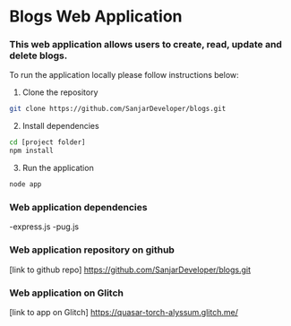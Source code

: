 # Blogs Web Application

### This web application allows users to create, read, update and delete blogs.

To run the application locally please follow instructions below:

1. Clone the repository
```bash
git clone https://github.com/SanjarDeveloper/blogs.git
```

2. Install dependencies
```bash
cd [project folder]
npm install
```

3. Run the application
```bash
node app
```

### Web application dependencies
 -express.js
 -pug.js

### Web application repository on github 
[link to github repo] https://github.com/SanjarDeveloper/blogs.git

### Web application on Glitch
[link to app on Glitch] https://quasar-torch-alyssum.glitch.me/